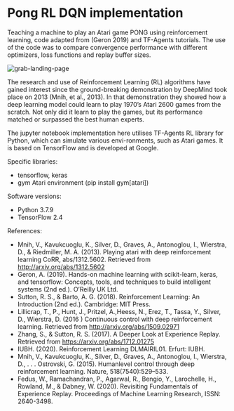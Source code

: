 # Pong RL DQN implementation

Teaching a machine to play an Atari game PONG using reinforcement learning, code adapted from (Geron 2019) and TF-Agents tutorials. The use of the code was to compare convergence performance with different optimizers, loss functions and replay buffer sizes.

![grab-landing-page](https://github.com/rikluost/RL_DQN_Pong/blob/master/pong.pong.gif)

The research and use of Reinforcement Learning (RL) algorithms have gained interest since the ground-breaking demonstration by DeepMind took place on 2013 (Mnih, et al., 2013). In that demonstration they showed how a deep learning model could learn to play 1970’s Atari 2600 games from the scratch. Not only did it learn to play the games, but its performance matched or surpassed the best human experts.

The jupyter notebook implementation here utilises TF-Agents RL library for Python, which can simulate various envi-ronments, such as Atari games. It is based on TensorFlow and is developed at Google.

Specific libraries:

- tensorflow, keras
- gym Atari environment (pip install gym[atari])

Software versions:

- Python 3.7.9
- TensorFlow 2.4

References:

- Mnih, V., Kavukcuoglu, K., Silver, D., Graves, A., Antonoglou, I., Wierstra, D., & Riedmiller, M. A. (2013). Playing atari with deep reinforcement learning CoRR, abs/1312.5602. Retrieved from http://arxiv.org/abs/1312.5602
- Geron, A. (2019). Hands-on machine learning with scikit-learn, keras, and tensorflow: Concepts, tools, and techniques to build intelligent systems (2nd ed.). O’Reilly UK Ltd.
- Sutton, R. S., & Barto, A. G. (2018). Reinforcement Learning: An Introduction (2nd ed.). Cambridge: MIT Press.
- Lillicrap, T., P., Hunt, J., Pritzel, A.,Heess, N., Erez, T., Tassa, Y., Silver, D., Wierstra, D. (2016 ) Continuous control with deep reinforcement learning. Retrieved from http://arxiv.org/abs/1509.02971 
- Zhang, S., & Sutton, R. S. (2017). A Deeper Look at Experience Replay. Retrieved from https://arxiv.org/abs/1712.01275
- IUBH. (2020). Reinforcement Learning DLMAIRIL01. Erfurt: IUBH.
- Mnih, V., Kavukcuoglu, K., Silver, D., Graves, A., Antonoglou, I., Wierstra, D., . . . Ostrovski, G. (2015). Humanlevel control through deep reinforcement learning. Nature, 518(7540):529–533.
- Fedus, W., Ramachandran, P., Agarwal, R., Bengio, Y., Larochelle, H., Rowland, M., & Dabney, W. (2020). Revisiting Fundamentals of Experience Replay. Proceedings of Machine Learning Research, ISSN: 2640-3498.


